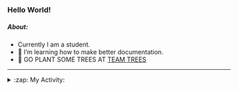 ### Hello World!

##### About:
- Currently I am a student.
- 🌱 I’m learning how to make better documentation.
- 🌱 GO PLANT SOME TREES AT [TEAM TREES](https://teamtrees.org/)

---
<details>
  <summary>:zap: My Activity:</summary>
  
<!--START_SECTION:waka-->
![Code Time](http://img.shields.io/badge/Code%20Time-1%2C152%20hrs%2045%20mins-blue)

**I'm a Night 🦉** 

```text
🌞 Morning                1663 commits        ██░░░░░░░░░░░░░░░░░░░░░░░   09.72 % 
🌆 Daytime                5908 commits        █████████░░░░░░░░░░░░░░░░   34.52 % 
🌃 Evening                4900 commits        ███████░░░░░░░░░░░░░░░░░░   28.63 % 
🌙 Night                  4643 commits        ███████░░░░░░░░░░░░░░░░░░   27.13 % 
```
📅 **I'm Most Productive on Wednesday** 

```text
Monday                   2496 commits        ████░░░░░░░░░░░░░░░░░░░░░   14.58 % 
Tuesday                  2303 commits        ███░░░░░░░░░░░░░░░░░░░░░░   13.46 % 
Wednesday                3951 commits        ██████░░░░░░░░░░░░░░░░░░░   23.09 % 
Thursday                 2179 commits        ███░░░░░░░░░░░░░░░░░░░░░░   12.73 % 
Friday                   1711 commits        ██░░░░░░░░░░░░░░░░░░░░░░░   10.00 % 
Saturday                 1517 commits        ██░░░░░░░░░░░░░░░░░░░░░░░   08.86 % 
Sunday                   2957 commits        ████░░░░░░░░░░░░░░░░░░░░░   17.28 % 
```


📊 **This Week I Spent My Time On** 

```text
🔥 Editors: 
VS Code                  2 mins              █████████████████████████   100.00 % 

🐱‍💻 Projects: 
giveth-dapps-v2          1 min               ████████████████████░░░░░   81.56 % 
praise                   0 secs              █████░░░░░░░░░░░░░░░░░░░░   18.44 % 
```


 Last Updated on 25/07/2023 09:11:06 UTC
<!--END_SECTION:waka-->
</details>

